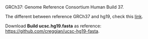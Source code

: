 GRCh37: Genome Reference Consortium Human Build 37.

The different between reference GRCh37 and hg19, check this [link](https://software.broadinstitute.org/gatk/documentation/article?id=23390).

Download **Build ucsc.hg19.fasta** as reference: https://github.com/creggian/ucsc-hg19-fasta.


